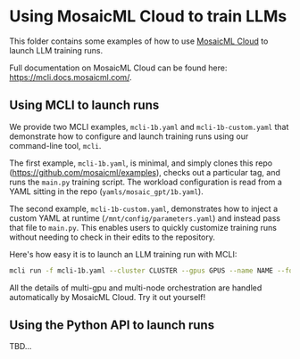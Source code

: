 # Using MosaicML Cloud to train LLMs

This folder contains some examples of how to use [MosaicML Cloud](https://www.mosaicml.com/cloud) to launch LLM training runs.

Full documentation on MosaicML Cloud can be found here: https://mcli.docs.mosaicml.com/.

## Using MCLI to launch runs

We provide two MCLI examples, `mcli-1b.yaml` and `mcli-1b-custom.yaml` that demonstrate how to configure and launch training runs using our command-line tool, `mcli`.

The first example, `mcli-1b.yaml`, is minimal, and simply clones this repo (https://github.com/mosaicml/examples), checks out a particular tag, and runs the `main.py` training script. The workload configuration is read from a YAML sitting in the repo (`yamls/mosaic_gpt/1b.yaml`).

The second example, `mcli-1b-custom.yaml`, demonstrates how to inject a custom YAML at runtime (`/mnt/config/parameters.yaml`) and instead pass that file to `main.py`. This enables users to quickly customize training runs without needing to check in their edits to the repository.

Here's how easy it is to launch an LLM training run with MCLI:
```bash
mcli run -f mcli-1b.yaml --cluster CLUSTER --gpus GPUS --name NAME --follow
```

All the details of multi-gpu and multi-node orchestration are handled automatically by MosaicML Cloud. Try it out yourself!
## Using the Python API to launch runs

TBD...
